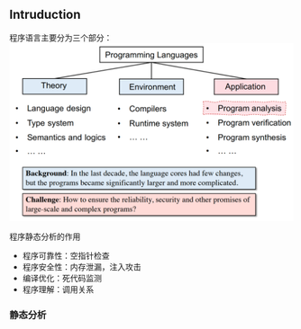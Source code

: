 ## Intruduction

程序语言主要分为三个部分：![](./img/image.png)

程序静态分析的作用
- 程序可靠性：空指针检查
- 程序安全性：内存泄漏，注入攻击
- 编译优化：死代码监测
- 程序理解：调用关系

### 静态分析

